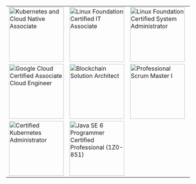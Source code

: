 <div align="center">
<table  style="border:0px solid white; width:100%;">
  <tr>
    <td style="border:0px !important">
      <a href="https://c410-f3r.github.io/certifications/10.pdf">
        <img alt="Kubernetes and Cloud Native Associate" src="https://training.linuxfoundation.org/wp-content/uploads/2021/09/KCNA-Logo-300x300.png" style="height: 150px; width: 150px;" />
      </a>
    </td>
    <td style="border:0px !important">
      <a href="https://c410-f3r.github.io/certifications/9.pdf">
        <img alt="Linux Foundation Certified IT Associate" src="https://training.linuxfoundation.org/wp-content/uploads/2020/09/Training_Badges_LFCI-300x300.png" style="height: 150px; width: 150px;" />
      </a>
    </td>
    <td style="border:0px !important">
      <a href="https://c410-f3r.github.io/certifications/8.pdf">
        <img alt="Linux Foundation Certified System Administrator" src="https://training.linuxfoundation.org/wp-content/uploads/2020/11/lfcs_111820-300x300.png" style="height: 150px; width: 150px;" />
      </a>
    </td>
    <td style="border:0px !important">
      <a href="https://c410-f3r.github.io/certifications/7.pdf">
        <img alt="Confluent Certified Developer for Apache Kafka" src="https://res.cloudinary.com/e4datascience/image/upload/f_auto/g_auto/q_auto/twittercard.png" style="height: 150px; width: 150px;" />
      </a>
    </td>
  </tr>
  <tr>
    <td style="border:0px !important">
      <a href="https://c410-f3r.github.io/certifications/6.pdf">
        <img alt="Google Cloud Certified Associate Cloud Engineer" src="https://miro.medium.com/max/400/1*8tnLr1GkoHtCFmD7PgcjAw.png" style="height: 150px; width: 150px;" />
      </a>
    </td>
    <td style="border:0px !important">
      <a href="https://c410-f3r.github.io/certifications/5.pdf">
        <img alt="Blockchain Solution Architect" src="https://bta-site-images.s3.us-east-2.amazonaws.com/v1-sa.png" style="height: 150px; width: 150px;" />
      </a>
    </td>
    <td style="border:0px !important">
      <a href="https://c410-f3r.github.io/certifications/4.pdf">
        <img alt="Professional Scrum Master I" src="https://scrumorg-website-prod.s3.amazonaws.com/drupal/inline-images/2022-09/asset_44psmi_0.png" style="height: 150px; width: 150px;" />
      </a>
    </td>
    <td style="border:0px !important">
      <a href="https://c410-f3r.github.io/certifications/3.pdf">
        <img alt="Blockchain Developer - Ethereum" src="https://bta-site-images.s3.us-east-2.amazonaws.com/v1-eth.png" style="height: 150px; width: 150px;" />
      </a>
    </td>
  </tr>
  <tr>
    <td style="border:0px !important">
      <a href="https://c410-f3r.github.io/certifications/2.pdf">
        <img alt="Certified Kubernetes Administrator" src="https://training.linuxfoundation.org/wp-content/uploads/2019/03/logo_cka_whitetext-300x293.png" style="height: 150px; width: 150px;" />
      </a>
    </td>
    <td style="border:0px !important">
      <a href="#">
        <img
          alt="Java SE 6 Programmer Certified Professional (1Z0-851)"
          src="https://images.credly.com/images/8271b3d7-090a-42ec-9b84-d4f845698abd/Oracle-Certification-badge_OC-Professional600X600.png"
          style="height: 150px; width: 150px;"
        />
      </a>
    </td>
  </tr>
</table>
</div>
